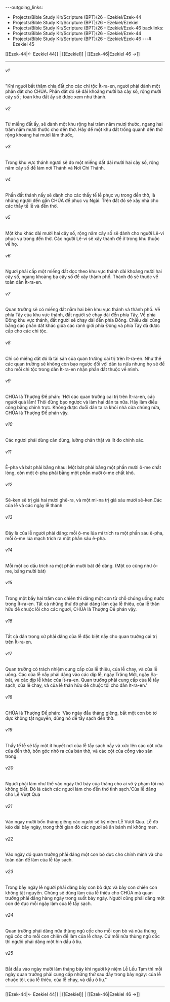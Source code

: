 ---outgoing_links:
  - Projects/Bible Study Kit/Scripture (BPT)/26 - Ezekiel/Ezek-44
  - Projects/Bible Study Kit/Scripture (BPT)/26 - Ezekiel/Ezekiel
  - Projects/Bible Study Kit/Scripture (BPT)/26 - Ezekiel/Ezek-46
backlinks:
  - Projects/Bible Study Kit/Scripture (BPT)/26 - Ezekiel/Ezek-44
  - Projects/Bible Study Kit/Scripture (BPT)/26 - Ezekiel/Ezek-46
---# Ezekiel 45

[[Ezek-44|← Ezekiel 44]] | [[Ezekiel]] | [[Ezek-46|Ezekiel 46 →]]
***



###### v1 
"Khi ngươi bắt thăm chia đất cho các chi tộc Ít-ra-en, ngươi phải dành một phần đất cho CHÚA. Phần đất đó sẽ dài khoảng mười ba cây số, rộng mười cây số ; toàn khu đất ấy sẽ được xem như thánh. 

###### v2 
Từ miếng đất ấy, sẽ dành một khu rộng hai trăm năm mươi thước, ngang hai trăm năm mươi thước cho đền thờ. Hãy để một khu đất trống quanh đền thờ rộng khoảng hai mươi lăm thước, 

###### v3 
Trong khu vực thánh ngươi sẽ đo một miếng đất dài mười hai cây số, rộng năm cây số để làm nơi Thánh và Nơi Chí Thánh. 

###### v4 
Phần đất thánh nầy sẽ dành cho các thầy tế lễ phục vụ trong đền thờ, là những người đến gần CHÚA để phục vụ Ngài. Trên đất đó sẽ xây nhà cho các thầy tế lễ và đền thờ. 

###### v5 
Một khu khác dài mười hai cây số, rộng năm cây số sẽ dành cho người Lê-vi phục vụ trong đền thờ. Các người Lê-vi sẽ xây thành để ở trong khu thuộc về họ. 

###### v6 
Ngươi phải cấp một miếng đất dọc theo khu vực thánh dài khoảng mười hai cây số, ngang khoảng ba cây số để xây thành phố. Thành đó sẽ thuộc về toàn dân Ít-ra-en. 

###### v7 
Quan trưởng sẽ có miếng đất nằm hai bên khu vực thánh và thành phố. Về phía Tây của khu vực thánh, đất người sẽ chạy dài đến phía Tây. Về phía Đông khu vực thánh, đất người sẽ chạy dài đến phía Đông. Chiều dài cũng bằng các phần đất khác giữa các ranh giới phía Đông và phía Tây đã được cấp cho các chi tộc. 

###### v8 
Chỉ có miếng đất đó là tài sản của quan trưởng cai trị trên Ít-ra-en. Như thế các quan trưởng sẽ không còn bạo ngược đối với dân ta nữa nhưng họ sẽ để cho mỗi chi tộc trong dân Ít-ra-en nhận phần đất thuộc về mình. 

###### v9 
CHÚA là Thượng Đế phán: 'Hỡi các quan trưởng cai trị trên Ít-ra-en, các ngươi quá lắm! Thôi đừng bạo ngược và làm hại dân ta nữa. Hãy làm điều công bằng chính trực. Không được đuổi dân ta ra khỏi nhà cửa chúng nữa, CHÚA là Thượng Đế phán vậy. 

###### v10 
Các ngươi phải dùng cân đúng, lường chân thật và lít đo chính xác. 

###### v11 
Ê-pha và bát phải bằng nhau: Một bát phải bằng một phần mười ô-me chất lỏng, còn một ê-pha phải bằng một phần mười ô-me chất khô. 

###### v12 
Sê-ken sẽ trị giá hai mươi ghê-ra, và một mi-na trị giá sáu mươi sê-ken.Các của lễ và các ngày lễ thánh 

###### v13 
Đây là của lễ ngươi phải dâng: mỗi ô-me lúa mì trích ra một phần sáu ê-pha, mỗi ô-me lúa mạch trích ra một phần sáu ê-pha. 

###### v14 
Mỗi một co dầu trích ra một phần mười bát để dâng. (Một co cũng như ô-me, bằng mười bát) 

###### v15 
Trong một bầy hai trăm con chiên thì dâng một con từ chỗ chúng uống nước trong Ít-ra-en. Tất cả những thứ đó phải dâng làm của lễ thiêu, của lễ thân hữu để chuộc lỗi cho các ngươi, CHÚA là Thượng Đế phán vậy. 

###### v16 
Tất cả dân trong xứ phải dâng của lễ đặc biệt nầy cho quan trưởng cai trị trên Ít-ra-en. 

###### v17 
Quan trưởng có trách nhiệm cung cấp của lễ thiêu, của lễ chay, và của lễ uống. Các của lễ nầy phải dâng vào các dịp lễ, ngày Trăng Mới, ngày Sa-bát, và các dịp lễ khác của Ít-ra-en. Quan trưởng phải cung cấp của lễ tẩy sạch, của lễ chay, và của lễ thân hữu để chuộc tội cho dân Ít-ra-en.' 

###### v18 
CHÚA là Thượng Đế phán: 'Vào ngày đầu tháng giêng, bắt một con bò tơ đực không tật nguyền, dùng nó để tẩy sạch đền thờ. 

###### v19 
Thầy tế lễ sẽ lấy một ít huyết nơi của lễ tẩy sạch nầy và xức lên các cột cửa của đền thờ, bốn góc nhô ra của bàn thờ, và các cột của cổng vào sân trong. 

###### v20 
Ngươi phải làm như thế vào ngày thứ bảy của tháng cho ai vô ý phạm tội mà không biết. Đó là cách các ngươi làm cho đền thờ tinh sạch.'Của lễ dâng cho Lễ Vượt Qua 

###### v21 
Vào ngày mười bốn tháng giêng các ngươi sẽ kỷ niệm Lễ Vượt Qua. Lễ đó kéo dài bảy ngày, trong thời gian đó các ngươi sẽ ăn bánh mì không men. 

###### v22 
Vào ngày đó quan trưởng phải dâng một con bò đực cho chính mình và cho toàn dân để làm của lễ tẩy sạch. 

###### v23 
Trong bảy ngày lễ người phải dâng bảy con bò đực và bảy con chiên con không tật nguyền. Chúng sẽ dùng làm của lễ thiêu cho CHÚA mà quan trưởng phải dâng hàng ngày trong suốt bảy ngày. Người cũng phải dâng một con dê đực mỗi ngày làm của lễ tẩy sạch. 

###### v24 
Quan trưởng phải dâng nửa thùng ngũ cốc cho mỗi con bò và nửa thùng ngũ cốc cho mỗi con chiên để làm của lễ chay. Cứ mỗi nửa thùng ngũ cốc thì người phải dâng một hin dầu ô liu. 

###### v25 
Bắt đầu vào ngày mười lăm tháng bảy khi ngươi kỷ niệm Lễ Lều Tạm thì mỗi ngày quan trưởng phải cung cấp những thứ sau đây trong bảy ngày: của lễ chuộc tội, của lễ thiêu, của lễ chay, và dầu ô liu."

***
[[Ezek-44|← Ezekiel 44]] | [[Ezekiel]] | [[Ezek-46|Ezekiel 46 →]]
